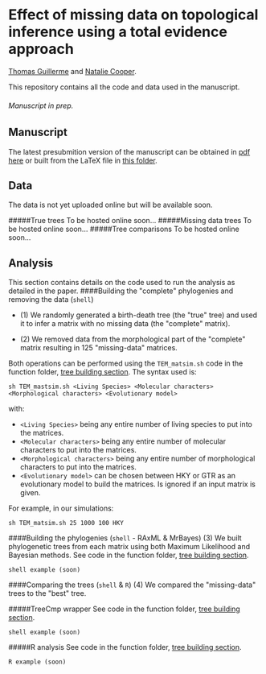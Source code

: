 # Effect of missing data on topological inference using a total evidence approach
[Thomas Guillerme](http://tguillerme.github.io) and [Natalie Cooper](https://www.tcd.ie/Zoology/research/ncooper/nataliecooper.php).

This repository contains all the code and data used in the manuscript.
###### Manuscript in prep.

## Manuscript
The latest presubmition version of the manuscript can be obtained in [pdf here](https://github.com/TGuillerme/Total_Evidence_Method-Missing_data/blob/master/Manuscript/TEM_draft.pdf) or built from the LaTeX file in [this folder](https://github.com/TGuillerme/Total_Evidence_Method-Missing_data/tree/master/Manuscript).

## Data
The data is not yet uploaded online but will be available soon.

#####True trees
To be hosted online soon...
#####Missing data trees
To be hosted online soon...
#####Tree comparisons
To be hosted online soon...


## Analysis
This section contains details on the code used to run the analysis as detailed in the paper.
####Building the "complete" phylogenies and removing the data (`shell`)
* (1) We randomly generated a birth-death tree (the "true" tree) and used it to infer a matrix with no missing data (the "complete" matrix).

* (2) We removed data from the morphological part of the "complete" matrix resulting in 125 "missing-data" matrices.

Both operations can be performed using the `TEM_matsim.sh` code in the function folder, [tree building section](https://github.com/TGuillerme/Total_Evidence_Method-Missing_data/tree/master/Functions/TreeBuilding). The syntax used is:

`sh TEM_mastsim.sh <Living Species> <Molecular characters> <Morphological characters> <Evolutionary model>`

with:
* `<Living Species>` being any entire number of living species to put into the matrices.
* `<Molecular characters>` being any entire number of molecular characters to put into the matrices.
* `<Morphological characters>` being any entire number of morphological characters to put into the matrices.
* `<Evolutionary model>` can be chosen between HKY or GTR as an evolutionary model to build the matrices. Is ignored if an input matrix is given.

For example, in our simulations:
```
sh TEM_matsim.sh 25 1000 100 HKY
```

####Building the phylogenies (`shell` - RAxML & MrBayes)
(3) We built phylogenetic trees from each matrix using both Maximum Likelihood and Bayesian methods.
See code in the function folder, [tree building section](https://github.com/TGuillerme/Total_Evidence_Method-Missing_data/tree/master/Functions/TreeBuilding).
```
shell example (soon)
```

####Comparing the trees (`shell` & `R`)
(4) We compared the "missing-data" trees to the "best" tree.

#####TreeCmp wrapper
See code in the function folder, [tree building section](https://github.com/TGuillerme/Total_Evidence_Method-Missing_data/tree/master/Functions/TreeComparisons).
```
shell example (soon)
```

#####R analysis
See code in the function folder, [tree building section](https://github.com/TGuillerme/Total_Evidence_Method-Missing_data/tree/master/Functions/TreeComparisons).
```
R example (soon)
```

